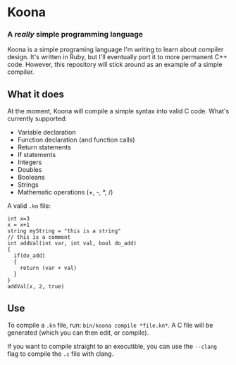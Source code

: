 # Koona
### A *really* simple programming language

Koona is a simple programing language I'm writing to learn about compiler design. It's written in Ruby, but I'll eventually port it to more permanent C++ code. However, this repository will stick around as an example of a simple compiler.

## What it does
At the moment, Koona will compile a simple syntax into valid C code. What's currently supported:

- Variable declaration
- Function declaration (and function calls)
- Return statements
- If statements
- Integers
- Doubles
- Booleans
- Strings
- Mathematic operations (+, -, \*, /)

A valid `.kn` file:

    int x=3
    x = x+1
    string myString = "this is a string"
    // this is a comment
    int addVal(int var, int val, bool do_add)
    {
      if(do_add)
      {
        return (var + val)
      }
    }
    addVal(x, 2, true)

## Use
To compile a `.kn` file, run: `bin/koona compile *file.kn*`. A C file will be generated (which you can then edit, or compile).

If you want to compile straight to an executible, you can use the `--clang` flag to compile the `.c` file with clang.
